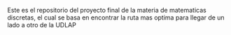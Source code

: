 Este es el repositorio del proyecto final de la materia de matematicas discretas, el cual se basa en encontrar la ruta mas optima para llegar de un lado a otro de la UDLAP
